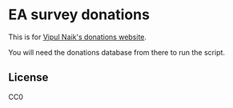 # EA survey donations

This is for [Vipul Naik's donations website](https://github.com/vipulnaik/donations).

You will need the donations database from there to run the script.

## License

CC0
